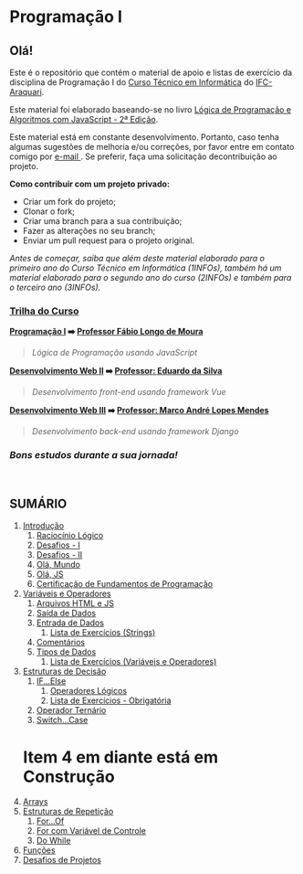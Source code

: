 # **Programação I**
## **Olá!**

Este é o repositório que contém o material de apoio e listas de exercício da disciplina de Programação I do [Curso Técnico em Informática](https://informatica.araquari.ifc.edu.br/) do [IFC-Araquari](http://araquari.ifc.edu.br).

Este material foi elaborado baseando-se no livro [Lógica de Programação e Algoritmos com JavaScript - 2ª Edição](https://www.amazon.com.br/L%C3%B3gica-Programa%C3%A7%C3%A3o-Algoritmos-com-JavaScript/dp/6586057906).

Este material está em constante desenvolvimento. Portanto, caso tenha algumas sugestões de melhoria e/ou correções, por favor entre em contato comigo por [e-mail ](mailto:fabio.moura@ifc.edu.br). Se preferir, faça uma solicitação decontribuição ao projeto.

**Como contribuir com um projeto privado:**
- Criar um fork do projeto;
- Clonar o fork;
- Criar uma branch para a sua contribuição;
- Fazer as alterações no seu branch;
- Enviar um pull request para o projeto original.

_Antes de começar, saiba que além deste material elaborado para o primeiro ano do Curso Técnico em Informática (1INFOs), também há um material elaborado para o segundo ano do curso (2INFOs) e também para o terceiro ano (3INFOs)._

### **<u>Trilha do Curso</u>**
**[Programação I](https://github.com/ldmfabio/Programacao) :arrow_right: [Professor Fábio Longo de Moura](https://github.com/ldmfabio)**

> _Lógica de Programação usando JavaScript_

**[Desenvolvimento Web II](https://eduardo-da-silva.github.io/aula-desenvolvimento-web/) :arrow_right: [Professor: Eduardo da Silva](https://github.com/eduardo-da-silva)**
> _Desenvolvimento front-end usando framework Vue_

**[Desenvolvimento Web III](https://github.com/marrcandre/django-drf-tutorial) :arrow_right: [Professor: Marco André Lopes Mendes](https://github.com/marrcandre/)**
> _Desenvolvimento back-end usando framework Django_

### ***Bons estudos durante a sua jornada!***
<br>

## **SUMÁRIO**
1. [Introdução](01_introducao)
   1. [Raciocínio Lógico](https://github.com/2023-PROG-IFC/01_introducao/tree/master/01_01_raciocionio_logico)
   2. [Desafios - I](https://github.com/2023-PROG-IFC/01_introducao/tree/master/01_02_desafios)
   3. [Desafios - II](https://github.com/2023-PROG-IFC/01_introducao/tree/master/01_03_desafios)
   4. [Olá, Mundo](https://github.com/2023-PROG-IFC/01_introducao/tree/master/01_04_transicao)
   5. [Olá, JS](https://github.com/2023-PROG-IFC/01_introducao/tree/master/01_05_JS/)
   6. [Certificação de Fundamentos de Programação](https://github.com/2023-PROG-IFC/01_introducao/tree/master/01_06_certificacao_fundamentos/)
2. [Variáveis e Operadores](https://github.com/2023-PROG-IFC/02_variaveis_e_operadores)
   1. [Arquivos HTML e JS](https://github.com/2023-PROG-IFC/02_variaveis_e_operadores/tree/master/02_01_arquivo_html_js)
   2. [Saída de Dados](https://github.com/2023-PROG-IFC/02_variaveis_e_operadores/blob/master/02_02_saida_de_dados/)
   3. [Entrada de Dados](https://github.com/2023-PROG-IFC/02_variaveis_e_operadores/blob/master/02_03_entrada_de_dados/)
      1. [Lista de Exercícios (Strings)](https://github.com/2023-PROG-IFC/02_variaveis_e_operadores/blob/master/02_03_entrada_de_dados/02_03_01_listaExercicios/)
   4. [Comentários](https://github.com/2023-PROG-IFC/02_variaveis_e_operadores/blob/master/02_04_comentarios/)
   5. [Tipos de Dados](https://github.com/2023-PROG-IFC/02_variaveis_e_operadores/blob/master/02_05_tipos_de_dados/)
      1. [Lista de Exercícios (Variáveis e Operadores)](https://github.com/2023-PROG-IFC/02_variaveis_e_operadores/blob/master/02_05_tipos_de_dados/02_05_01_listaExercicios/)
3. [Estruturas de Decisão](https://github.com/2023-PROG-IFC/03_estruturas_de_decisao)
   1. [IF...Else](https://github.com/2023-PROG-IFC/03_estruturas_de_decisao/blob/master/03_01_if_else/README.md)
      1. [Operadores Lógicos](https://github.com/2023-PROG-IFC/03_estruturas_de_decisao/blob/master/03_01_if_else/03_01_01_opLogicos/README.md)
      2. [Lista de Exercícios - Obrigatória](https://github.com/2023-PROG-IFC/03_estruturas_de_decisao/tree/master/03_01_if_else/03_01_02_listaExercicios/README.md)
   2. [Operador Ternário](https://github.com/2023-PROG-IFC/03_estruturas_de_decisao/blob/master/03_02_operador_ternario/README.md)
   3. [Switch...Case](https://github.com/2023-PROG-IFC/03_estruturas_de_decisao/blob/master/03_03_switch_case/README.md)
   # Item 4 em diante está em Construção
4. [Arrays](04_arrays/README.md)
5. [Estruturas de Repetição](https://github.com/2023-PROG-IFC/04_arrays)
   1. [For...Of]()
   2. [For com Variável de Controle]()
   3. [Do While]()
6. [Funções](06_funcoes/README.md)
7. [Desafios de Projetos]()